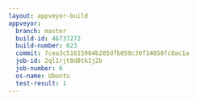 ```yaml
---
layout: appveyor-build
appveyor:
  branch: master
  build-id: 46737272
  build-number: 623
  commit: 7cea3c51615984b205dfb050c30f14050fc8ac1a
  job-id: 2ql1rjt8d8tk1j2b
  job-number: 6
  os-name: Ubuntu
  test-result: 1
---
```

